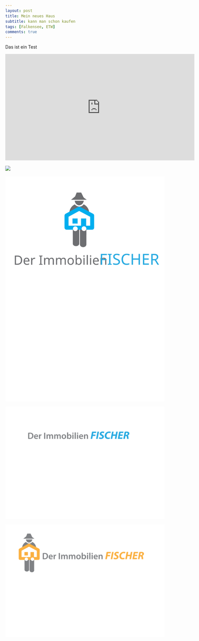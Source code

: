 ```yaml
---
layout: post
title: Mein neues Haus
subtitle: kann man schon kaufen
tags: [Falkensee, ETW]
comments: true
---
```


Das ist ein Test

<iframe width="599" height="337" src="https://www.youtube.com/embed/wvg2THh2bSI" title="YouTube video player" frameborder="0" allow="accelerometer; autoplay; clipboard-write; encrypted-media; gyroscope; picture-in-picture" allowfullscreen></iframe>

![](/assets/img/path.jpg)

![](/assets/img/der-immobilienfischer-01.svg)

![](/assets/img/IF6.svg)

![](/assets/img/IF7.svg)


